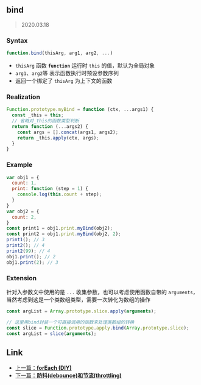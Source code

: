 ## bind

> 2020.03.18

### Syntax

```javascript
function.bind(thisArg, arg1, arg2, ...)
```

+ `thisArg` 函数 **`function`** 运行时 `this` 的值，默认为全局对象
+ `arg1`、`arg2`等 表示函数执行时预设参数序列
+ 返回一个绑定了 `thisArg` 为上下文的函数

### Realization

```javascript
Function.prototype.myBind = function (ctx, ...args1) {
  const _this = this;
  // 省略对_this的函数类型判断
  return function (...args2) {
    const args = [].concat(args1, args2);
    return _this.apply(ctx, args);
  }
}
```

### Example

```javascript
var obj1 = {
  count: 1,
  print: function (step = 1) {
    console.log(this.count + step);
  }
}
var obj2 = {
  count: 2,
}
const print1 = obj1.print.myBind(obj2);
const print2 = obj1.print.myBind(obj2, 2);
print1(); // 3
print2(); // 4
print2(99); // 4
obj1.print(); // 2
obj1.print(2); // 3
```

### Extension

针对入参数文中使用的是 `...` 收集参数，也可以考虑使用函数自带的 `arguments`，当然考虑到这是一个类数组类型，需要一次转化为数组的操作

```javascript
const argList = Array.prototype.slice.apply(arguments);

// 这里用bind封装一个可直接调用的函数来处理类数组的转换
const slice = Function.prototype.apply.bind(Array.prototype.slice);
const argList = slice(arguments);
```

## Link

+ [上一篇：**forEach (DIY)**](./forEach.md)
+ [下一篇：**防抖(debounce)和节流(throttling)**](../防抖和节流.md)